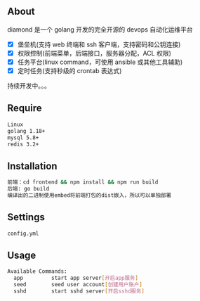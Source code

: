 ## About

diamond 是一个 golang 开发的完全开源的 devops 自动化运维平台

- [x] 堡垒机(支持 web 终端和 ssh 客户端，支持密码和公钥连接)
- [x] 权限控制(前端菜单，后端接口，服务器分配，ACL 权限)
- [x] 任务平台(linux command，可使用 ansible 或其他工具辅助)
- [x] 定时任务(支持秒级的 crontab 表达式)

持续开发中。。。

## Require

```bash
Linux
golang 1.18+
mysql 5.8+
redis 3.2+
```

## Installation

```bash
前端：cd frontend && npm install && npm run build
后端: go build
编译出的二进制使用embed将前端打包的dist嵌入，所以可以单独部署
```

## Settings

```bash
config.yml
```

## Usage

```bash
Available Commands:
  app         start app server[开启app服务]
  seed        seed user account[创建用户账户]
  sshd        start sshd server[开启sshd服务]
```
